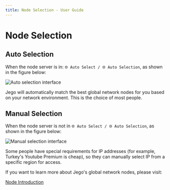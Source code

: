 ```yaml
---
title: Node Selection - User Guide
---
```


# Node Selection

## Auto Selection

When the node server is in: `🌐 Auto Select / 🌐 Auto Selection`, as shown in the figure below:

![Auto selection interface](/images/image_spaces_2FtaiByLw8cj0IZKJTlaiM_2Fuploads_2Fw4InYwKSvUVPNTd3Eflo_2Fimage_1.png)

Jego will automatically match the best global network nodes for you based on your network environment. This is the choice of most people.

## Manual Selection

When the node server is not in `🌐 Auto Select / 🌐 Auto Selection`, as shown in the figure below:

![Manual selection interface](/images/image_spaces_2FtaiByLw8cj0IZKJTlaiM_2Fuploads_2FrtDFBSsar0JrmA2Y75K0_2Fimage_2.png)

Some people have special requirements for IP addresses (for example, Turkey's Youtube Premium is cheap), so they can manually select IP from a specific region for access.

If you want to learn more about Jego's global network nodes, please visit:

[Node Introduction](/en/guide/nodes) 